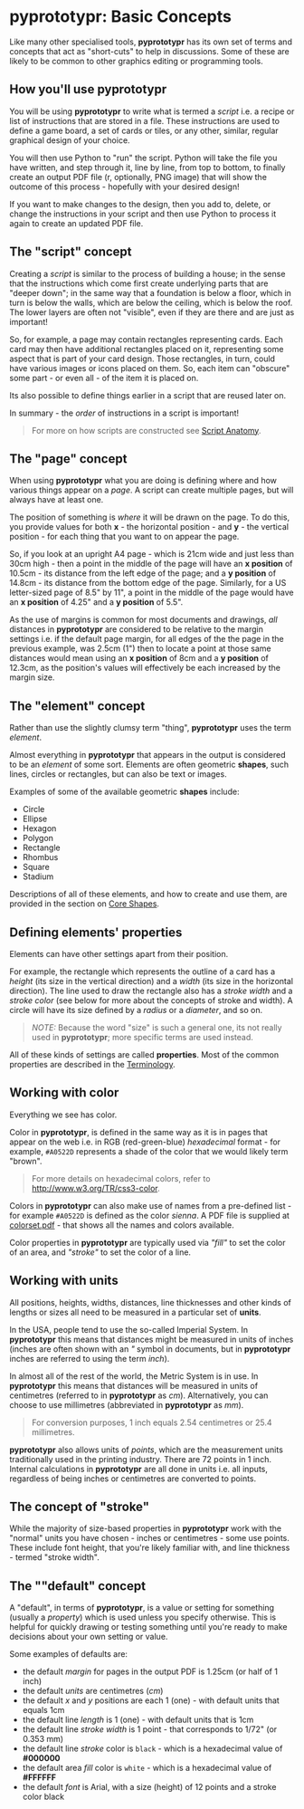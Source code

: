 # pyprototypr: Basic Concepts

Like many other specialised tools, **pyprototypr** has its own set of terms
and concepts that act as "short-cuts" to help in discussions. Some of these are
likely to be common to other graphics editing or programming tools.


## How you'll use **pyprototypr**

You will be using **pyprototypr** to write what is termed a *script*
i.e. a recipe or list of instructions that are stored in a file. These
instructions are used to define a game board, a set of cards or tiles, or any
other, similar, regular graphical design of your choice.

You will then use Python to "run" the script. Python will take the file you have
written, and step through it, line by line, from top to bottom, to finally create
an output PDF file (r, optionally, PNG image) that will show the outcome of this
process - hopefully with your desired design!

If you want to make changes to the design, then you add to, delete, or change the
instructions in your script and then use Python to process it again to create an
updated PDF file.


## The "script" concept

Creating a *script* is similar to the process of building a house; in the sense
that the instructions which come first create underlying parts that are "deeper
down"; in the same way that a foundation is below a floor, which in turn is below
the walls, which are below the ceiling, which is below the roof. The lower
layers are often not "visible", even if they are there and are just as important!

So, for example, a page may contain rectangles representing cards.  Each card may
then have additional rectangles placed on it, representing some aspect that is
part of your card design.  Those rectangles, in turn, could have various images
or icons placed on them. So, each item can "obscure" some part - or even all -
of the item it is placed on.

Its also possible to define things earlier in a script that are reused later on.

In summary - the *order* of instructions in a script is important!

> For more on how scripts are constructed see [Script Anatomy](script_anatomy.md).


## The "page" concept

When using **pyprototypr** what you are doing is defining where and how various
things appear on a *page*.  A script can create multiple pages, but will always
have at least one.

The position of something is *where* it will be drawn on the page.  To do this,
you provide values for both **x** - the horizontal position - and **y** - the
vertical position - for each thing that you want to on appear the page.

So, if you look at an upright A4 page - which is 21cm wide and just less than 30cm
high - then a point in the middle of the page will have an **x position** of 10.5cm -
its distance from the left edge of the page; and a **y position** of 14.8cm -
its distance from the bottom edge of the page.  Similarly, for a US letter-sized
page of 8.5" by 11", a point in the middle of the page would have an **x position**
of 4.25" and a **y position** of 5.5".

As the use of margins is common for most documents and drawings, *all* distances in
**pyprototypr** are considered to be relative to the margin settings i.e. if the
default page margin, for all edges of the the page in the previous example, was
2.5cm (1") then to locate a point at those same distances would mean using an
**x position** of 8cm and a **y position** of 12.3cm, as the position's values will
effectively be each increased by the margin size.


## The "element" concept

Rather than use the slightly clumsy term "thing", **pyprototypr**  uses the term
*element*.

Almost everything in **pyprototypr** that appears in the output is considered
to be an *element* of some sort.  Elements are often geometric  **shapes**, such
lines, circles or rectangles, but can also be text or images.

Examples of some of the available geometric **shapes** include:

* Circle
* Ellipse
* Hexagon
* Polygon
* Rectangle
* Rhombus
* Square
* Stadium

Descriptions of all of these elements, and how to create and use them, are provided
in the section on [Core Shapes](core_shapes.md).


## Defining elements' properties

Elements can have other settings apart from their position.

For example, the rectangle which represents the outline of a card has a *height*
(its size in the vertical direction) and a *width* (its size in the horizontal
direction).  The line used to draw the rectangle also has a *stroke width* and a
*stroke color* (see below for more about the concepts of stroke and width).
A circle will have its size defined by a *radius* or a *diameter*, and so on.

> *NOTE:* Because the word "size" is such a general one, its not really used in
> **pyprototypr**;  more specific terms are used instead.

All of these kinds of settings are called **properties**. Most of the common
properties are described in the [Terminology](terminology.md).


## Working with color

Everything we see has color.

Color in **pyprototypr**, is defined in the same way as it is in pages that appear
on the web i.e. in RGB (red-green-blue) *hexadecimal* format - for example,
`#A0522D` represents a shade of the color that we would likely term "brown".

> For more details on hexadecimal colors, refer to http://www.w3.org/TR/css3-color.

Colors in **pyprototypr** can also make use of names from a pre-defined list - for
example `#A0522D` is defined as the color *sienna*.  A PDF file is supplied at
[colorset.pdf](../examples/colorset.pdf) - that shows all the names and colors
available.

Color properties in **pyprototypr** are typically used via _"fill"_ to set the
color of an area, and _"stroke"_ to set the color of a line.


## Working with units

All positions, heights, widths, distances, line thicknesses and other kinds of
lengths or sizes all need to be measured in a particular set of **units**.

In the USA, people tend to use the so-called Imperial System. In
**pyprototypr** this means that distances might be measured in units of inches
(inches are often shown with an *"* symbol in documents, but in **pyprototypr**
inches are referred to using the term *inch*).

In almost all of the rest of the world, the Metric System is in use. In **pyprototypr**
this means that distances will be measured in units of centimetres (referred to in
**pyprototypr** as *cm*). Alternatively, you can choose to use millimetres
(abbreviated in **pyprototypr** as *mm*).

> For conversion purposes, 1 inch equals 2.54 centimetres or 25.4 millimetres.

**pyprototypr** also allows units of *points*, which are the measurement units
traditionally used in the printing industry.  There are 72 points in 1 inch. Internal
calculations in **pyprototypr** are all done in units i.e. all inputs, regardless of
being inches or centimetres are converted to points.


## The concept of "stroke"

While the majority of size-based properties in **pyprototypr** work with the "normal"
units you have chosen - inches or centimetres - some use points. These include font
height, that you're likely familiar with, and line thickness - termed "stroke width".


## The ""default" concept

A "default", in terms of **pyprototypr**, is a value or setting for something
(usually a *property*) which is used unless you specify otherwise.  This is helpful
for quickly drawing or testing something until you're ready to make decisions about
your own setting or value.

Some examples of defaults are:

* the default *margin* for pages in the output PDF is 1.25cm (or half of 1 inch)
* the default *units* are centimetres (*cm*)
* the default *x* and *y* positions are each 1 (one) - with default units that equals 1cm
* the default line *length* is 1 (one) - with default units that is 1cm
* the default line *stroke width* is 1 point - that corresponds to 1/72" (or 0.353 mm)
* the default line *stroke* color is `black` - which is a hexadecimal value of **#000000**
* the default area *fill* color is `white` - which is a hexadecimal value of **#FFFFFF**
* the default *font* is Arial, with a size (height) of 12 points and a stroke color black
